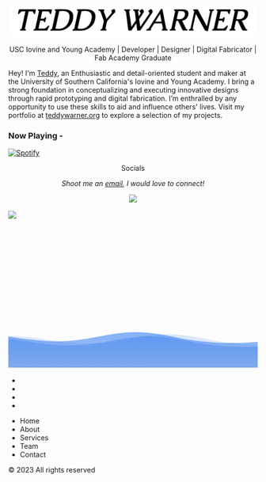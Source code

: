<link
      rel="stylesheet"
      href="https://cdnjs.cloudflare.com/ajax/libs/font-awesome/6.4.0/css/all.min.css"
      integrity="sha512-iecdLmaskl7CVkqkXNQ/ZH/XLlvWZOJyj7Yy7tcenmpD1ypASozpmT/E0iPtmFIB46ZmdtAc9eNBvH0H/ZpiBw=="
      crossorigin="anonymous"
      referrerpolicy="no-referrer"
    />
    <link rel="preconnect" href="https://fonts.googleapis.com" />
    <link rel="preconnect" href="https://fonts.gstatic.com" crossorigin />
    <link
      href="https://fonts.googleapis.com/css2?family=Poppins:wght@400;500;600&display=swap"
      rel="stylesheet"
    />
    <link rel="stylesheet" href="styles.css" />

<img alt="TeddyWarner" src="https://github.com/Twarner491/Twarner491/blob/main/loader.gif" />

<p align="center">
USC Iovine and Young Academy | Developer | Designer | Digital Fabricator | Fab Academy Graduate
  
Hey! I'm <a href="https://teddywarner.org/about-me/about">Teddy</a>, an Enthusiastic and detail-oriented student and maker at the University of Southern California's Iovine and Young Academy. I bring a strong foundation in conceptualizing and executing innovative designs through rapid prototyping and digital fabrication. I’m enthralled by any opportunity to use these skills to aid and influence others' lives. Visit my portfolio at <a href="https://teddywarner.org">teddywarner.org</a> to explore a selection of my projects.

### Now Playing -

[![Spotify](https://novatorem-oqoqm52ci-twarner491.vercel.app/api/spotify)](https://open.spotify.com/user/mskz5e4dyzv4cb4kkn73iipq0?si=5eba25ddc4f74313)

<p align="center">
Socials

<p align="center">
 <i>Shoot me an <a href="Twarner491@gmail.com">email</a>, I would love to connect!</i>
  
<p  align="center">
<img src="https://visitor-badge.laobi.icu/badge?page_id=trilokia"/>       
</p>

</p>

![](https://raw.githubusercontent.com/Trilokia/Trilokia/379277808c61ef204768a61bbc5d25bc7798ccf1/bottom_header.svg)
<br>
</p>

<footer>
      <div class="background">
        <svg
          version="1.1"
          xmlns="http://www.w3.org/2000/svg"
          xmlns:xlink="http://www.w3.org/1999/xlink"
          x="0px"
          y="0px"
          width="100%"
          height="100%"
          viewBox="0 0 1600 900"
        >
          <defs>
            <linearGradient id="bg" x2="0%" y2="100%">
              <stop
                offset="0%"
                style="stop-color: rgba(53, 127, 242, 0.6)"
              ></stop>
              <stop
                offset="100%"
                style="stop-color: rgba(38, 89, 190, 0.06)"
              ></stop>
            </linearGradient>
            <path
              id="wave"
              fill="url(#bg)"
              d="M-363.852,502.589c0,0,236.988-41.997,505.475,0
      s371.981,38.998,575.971,0s293.985-39.278,505.474,5.859s493.475,48.368,716.963-4.995v560.106H-363.852V502.589z"
            />
          </defs>
          <g>
            <use xlink:href="#wave" opacity=".3">
              <animateTransform
                attributeName="transform"
                attributeType="XML"
                type="translate"
                dur="8s"
                calcMode="spline"
                values="270 230; -334 180; 270 230"
                keyTimes="0; .5; 1"
                keySplines="0.42, 0, 0.58, 1.0;0.42, 0, 0.58, 1.0"
                repeatCount="indefinite"
              />
            </use>
            <use xlink:href="#wave" opacity=".6">
              <animateTransform
                attributeName="transform"
                attributeType="XML"
                type="translate"
                dur="6s"
                calcMode="spline"
                values="-270 230;243 220;-270 230"
                keyTimes="0; .6; 1"
                keySplines="0.42, 0, 0.58, 1.0;0.42, 0, 0.58, 1.0"
                repeatCount="indefinite"
              />
            </use>
            <use xlink:href="#wave" opacty=".9">
              <animateTransform
                attributeName="transform"
                attributeType="XML"
                type="translate"
                dur="4s"
                calcMode="spline"
                values="0 230;-140 200;0 230"
                keyTimes="0; .4; 1"
                keySplines="0.42, 0, 0.58, 1.0;0.42, 0, 0.58, 1.0"
                repeatCount="indefinite"
              />
            </use>
          </g>
        </svg>
      </div>
      <section>
        <ul class="socials">
          <li><a class="fa-brands fa-facebook"></a></li>
          <li><a class="fa-brands fa-twitter"></a></li>
          <li><a class="fa-brands fa-linkedin"></a></li>
          <li><a class="fa-brands fa-instagram"></a></li>
        </ul>
        <ul class="links">
          <li><a>Home</a></li>
          <li><a>About</a></li>
          <li><a>Services</a></li>
          <li><a>Team</a></li>
          <li><a>Contact</a></li>
        </ul>
        <p class="legal">© 2023 All rights reserved</p>
      </section>
    </footer>
